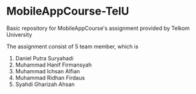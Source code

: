 # MobileAppCourse-TelU
Basic repository for MobileAppCourse's assignment provided by Telkom University

The assignment consist of 5 team member, which is
1. Daniel Putra Suryahadi
2. Muhammad Hanif Firmansyah
3. Muhammad Ichsan Alfian
4. Muhammad Ridhan Firdaus
5. Syahdi Gharizah Ahsan
